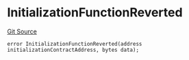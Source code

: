 # InitializationFunctionReverted
[Git Source](https://github.com/thrackle-io/forte-rules-engine/blob/870573a1cabb155592086e193c28d8b5f4d263c4/src/client/token/handler/diamond/HandlerDiamondLib.sol)


```solidity
error InitializationFunctionReverted(address initializationContractAddress, bytes data);
```

